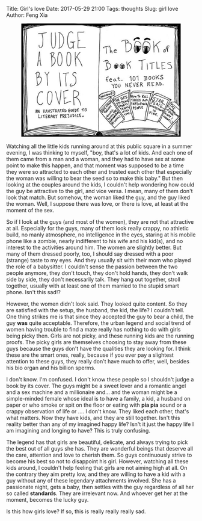 Title: Girl's love
Date: 2017-05-29 21:00
Tags: thoughts
Slug: girl love
Author: Feng Xia

<figure class="col l4 m4 s12">
  <img src="/images/funny/bookcover.jpg"/>
</figure>

Watching all the little kids running around at this public square in
a summer evening, I was thinking to myself, "boy, that's a lot of kids. And
each one of them came from a man and a woman, and they had to have sex
at some point to make this happen, and that moment was supposed to be
a time they were so attracted to each other and trusted each other
that especially the woman was willing to bear the seed so to make this
baby." But then looking at the couples around the kids, I couldn't
help wondering how could the guy be attractive to the girl, and vice
versa. I mean, many of them don't look that match. But somehow, the
woman liked the guy, and the guy liked the woman. Well, I suppose
there was love, or there is love, at least at the moment of the
sex.

So if I look at the guys (and most of the women), they are not that
attractive at all. Especially for the guys, many of them look really
crappy, no athletic build, no manly atmosphere, no intelligence in the
eyes, staring at his mobile phone like a zombie, nearly indifferent to
his wife and his kid(s), and no interest to the activities around
him. The women are slightly better. But many of them dressed poorly,
too, I should say dressed with a poor (strange) taste to my eyes. And
they usually sit with their mom who played the role of a
babysitter. I couldn't sense the passion between the two people
anymore, they don't touch, they don't hold hands, they don't walk side
by side, they don't necessarily talk. They hang out together, stroll
together, usually with at least one of them married to the stupid
smart phone. Isn't this sad!?

However, the women didn't look said. They looked quite content. So
they are satisfied with the setup, the husband, the kid, the life? I
couldn't tell. One thing strikes me is that since they accepted the
guy to bear a child, the guy **was** quite acceptable. Therefore, the
urban legend and social trend of women having trouble to find a mate
really has nothing to do with girls being picky then. Girls are not
picky, and these running kids are the running proofs. The picky girls
are themselves choosing to stay away from these guys because the guys
don't have the qualities they are looking for. I think these are the
smart ones, really, because if you ever pay a slightest attention to
these guys, they really don't have much to offer, well, besides his
bio organ and his billion sperms.

I don't know. I'm confused. I don't know these people so I shouldn't
judge a book by its cover. The guys might be a sweet lover and a
romantic angel and a sex machine and a millionaire and... and the
woman might be a simple-minded female whose ideal is to have a family,
a kid, a husband on paper or who smoke or spit on the floor or eating
with **pia pia** sound or a crappy observation of life or .... I don't
know. They liked each other, that's what matters. Now they have kids,
and they are still together. Isn't this reality better than any of my
imagined happy life? Isn't it just the happy life I am imagining and
longing to have? This is truly confusing.

The legend has that girls are beautiful, delicate, and always trying
to pick the best out of all guys she has. They are wonderful beings
that deserve all the care, attention and love to cherish them. So guys
continuously strive to become his best so not to disappoint his
girl. However, watching all these kids around, I couldn't help feeling
that girls are not aiming high at all. On the contrary they aim pretty
low, and they are willing to have a kid with a guy without any of
these legendary attachments involved. She has a passionate night, gets
a baby, then settles with the guy regardless of all her so called
__standards__. They are irrelevant now. And whoever get her at the
moment, becomes the lucky guy.

Is this how girls love? If so, this is really really really sad.
